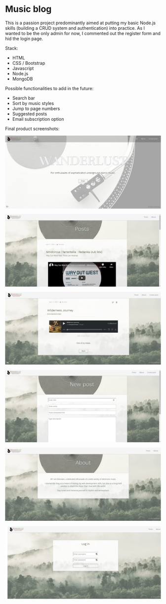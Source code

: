 # Music blog

This is a passion project predominantly aimed at putting my basic Node.js skills (building a CRUD system and authentication) into practice.
As I wanted to be the only admin for now, I commented out the register form and hid the login page.

Stack:
- HTML
- CSS / Bootstrap
- Javascript
- Node.js
- MongoDB

Possible functionalities to add in the future:
- Search bar
- Sort by music styles
- Jump to page numbers
- Suggested posts
- Email subscription option

Final product screenshots:

![Alt text](/screenshots/7.jpg?raw=true "preview")

![Alt text](/screenshots/8.jpg?raw=true "preview")

![Alt text](/screenshots/9.jpg?raw=true "preview")

![Alt text](/screenshots/10.jpg?raw=true "preview")

![Alt text](/screenshots/12.jpg?raw=true "preview")

![Alt text](/screenshots/13.jpg?raw=true "preview")
